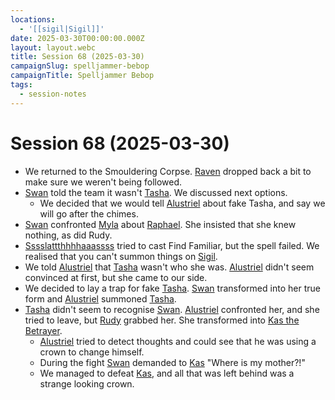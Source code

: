 ```yaml
---
locations:
  - '[[sigil|Sigil]]'
date: 2025-03-30T00:00:00.000Z
layout: layout.webc
title: Session 68 (2025-03-30)
campaignSlug: spelljammer-bebop
campaignTitle: Spelljammer Bebop
tags:
  - session-notes
---
```

# Session 68 (2025-03-30)

- We returned to the Smouldering Corpse. [Raven](raven.md) dropped back a bit to make sure we weren't being followed.
- [Swan](swan.md) told the team it wasn't [Tasha](tasha.md). We discussed next options.
	- We decided that we would tell [Alustriel](alustriel-silverhand.md) about fake Tasha, and say we will go after the chimes.
- [Swan](swan.md) confronted [Myla](myla.md) about [Raphael](raphael.md). She insisted that she knew nothing, as did Rudy.
- [Sssslattthhhhaaassss](sssslattthhhhaaassss.md) tried to cast Find Familiar, but the spell failed. We realised that you can't summon things on [Sigil](sigil.md).
- We told [Alustriel](alustriel-silverhand.md) that [Tasha](tasha.md) wasn't who she was. [Alustriel](alustriel-silverhand.md) didn't seem convinced at first, but she came to our side.
- We decided to lay a trap for fake [Tasha](tasha.md). [Swan](swan.md) transformed into her true form and [Alustriel](alustriel-silverhand.md) summoned [Tasha](tasha.md).
- [Tasha](tasha.md) didn't seem to recognise [Swan](swan.md). [Alustriel](alustriel-silverhand.md) confronted her, and she tried to leave, but [Rudy](refuge-unit-d3.md) grabbed her. She transformed into [Kas the Betrayer](kas-the-betrayer.md).
	- [Alustriel](alustriel-silverhand.md) tried to detect thoughts and could see that he was using a crown to change himself.
	- During the fight [Swan](swan.md) demanded to [Kas](kas-the-betrayer.md) "Where is my mother?!"
	- We managed to defeat [Kas](kas-the-betrayer.md), and all that was left behind was a strange looking crown.
